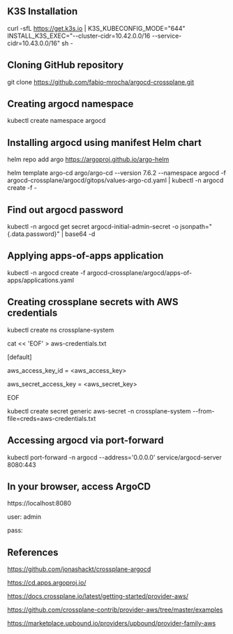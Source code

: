 ## K3S Installation
curl -sfL https://get.k3s.io | K3S_KUBECONFIG_MODE="644" INSTALL_K3S_EXEC="--cluster-cidr=10.42.0.0/16 --service-cidr=10.43.0.0/16" sh -


## Cloning GitHub repository
git clone https://github.com/fabio-mrocha/argocd-crossplane.git


## Creating argocd namespace
kubectl create namespace argocd


## Installing argocd using manifest Helm chart
helm repo add argo https://argoproj.github.io/argo-helm

helm template argo-cd argo/argo-cd --version 7.6.2 --namespace argocd -f argocd-crossplane/argocd/gitops/values-argo-cd.yaml | kubectl -n argocd create -f -


## Find out argocd password
kubectl -n argocd get secret argocd-initial-admin-secret -o jsonpath="{.data.password}" | base64 -d


## Applying apps-of-apps application
kubectl -n argocd create -f argocd-crossplane/argocd/apps-of-apps/applications.yaml


## Creating crossplane secrets with AWS credentials
kubectl create ns crossplane-system

cat << 'EOF' > aws-credentials.txt

[default]

aws_access_key_id = <aws_access_key>

aws_secret_access_key = <aws_secret_key>

EOF


kubectl create secret generic aws-secret -n crossplane-system --from-file=creds=aws-credentials.txt


## Accessing argocd via port-forward
kubectl port-forward -n argocd --address='0.0.0.0' service/argocd-server 8080:443


## In your browser, access ArgoCD 
https://localhost:8080

user: admin

pass: <password>


## References
https://github.com/jonashackt/crossplane-argocd

https://cd.apps.argoproj.io/

https://docs.crossplane.io/latest/getting-started/provider-aws/

https://github.com/crossplane-contrib/provider-aws/tree/master/examples

https://marketplace.upbound.io/providers/upbound/provider-family-aws
